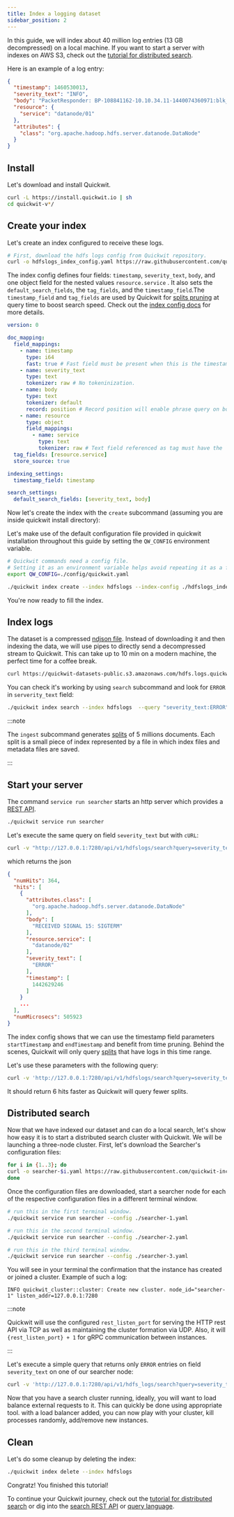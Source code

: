 ```yaml
---
title: Index a logging dataset
sidebar_position: 2
---
```



In this guide, we will index about 40 million log entries (13 GB decompressed) on a local machine. If you want to start a server with indexes on AWS S3, check out the [tutorial for distributed search](tutorial-hdfs-logs-distributed-search-aws-s3.md).


Here is an example of a log entry:
```json
{
  "timestamp": 1460530013,
  "severity_text": "INFO",
  "body": "PacketResponder: BP-108841162-10.10.34.11-1440074360971:blk_1074072698_331874, type=HAS_DOWNSTREAM_IN_PIPELINE terminating",
  "resource": {
    "service": "datanode/01"
  },
  "attributes": {
    "class": "org.apache.hadoop.hdfs.server.datanode.DataNode"
  }
}
```


## Install

Let's download and install Quickwit.

```bash
curl -L https://install.quickwit.io | sh
cd quickwit-v*/
```

## Create your index

Let's create an index configured to receive these logs.

```bash
# First, download the hdfs logs config from Quickwit repository.
curl -o hdfslogs_index_config.yaml https://raw.githubusercontent.com/quickwit-inc/quickwit/main/config/tutorials/hdfs-logs/index-config.yaml
```

The index config defines four fields: `timestamp`, `severity_text`, `body`, and one object field
for the nested values `resource.service` . It also sets the `default_search_fields`, the `tag_fields`, and the `timestamp_field`.The `timestamp_field` and `tag_fields` are used by Quickwit for [splits pruning](../overview/architecture.md) at query time to boost search speed. Check out the [index config docs](../reference/index-config.md) for more details.

```yaml title="hdfslogs_index_config.yaml"
version: 0

doc_mapping:
  field_mappings:
    - name: timestamp
      type: i64
      fast: true # Fast field must be present when this is the timestamp field.
    - name: severity_text
      type: text
      tokenizer: raw # No tokeninization.
    - name: body
      type: text
      tokenizer: default
      record: position # Record position will enable phrase query on body field.
    - name: resource
      type: object
      field_mappings:
        - name: service
          type: text
          tokenizer: raw # Text field referenced as tag must have the `raw` tokenier.
  tag_fields: [resource.service]
  store_source: true

indexing_settings:
  timestamp_field: timestamp

search_settings:
  default_search_fields: [severity_text, body]
```

Now let's create the index with the `create` subcommand (assuming you are inside quickwit install directory):

Let's make use of the default configuration file provided in quickwit installation throughout this guide by setting the `QW_CONFIG` environment variable.

```bash
# Quickwit commands need a config file.
# Setting it as an environment variable helps avoid repeating it as a flag.
export QW_CONFIG=./config/quickwit.yaml
```

```bash
./quickwit index create --index hdfslogs --index-config ./hdfslogs_index_config.yaml
```

You're now ready to fill the index.

## Index logs
The dataset is a compressed [ndjson file](https://quickwit-datasets-public.s3.amazonaws.com/hdfs.logs.quickwit.json.gz). Instead of downloading it and then indexing the data, we will use pipes to directly send a decompressed stream to Quickwit.
This can take up to 10 min on a modern machine, the perfect time for a coffee break.

```bash
curl https://quickwit-datasets-public.s3.amazonaws.com/hdfs.logs.quickwit.json.gz | gunzip | ./quickwit index ingest --index hdfslogs
```

You can check it's working by using `search` subcommand and look for `ERROR` in `serverity_text` field:
```bash
./quickwit index search --index hdfslogs  --query "severity_text:ERROR"
```

:::note

The `ingest` subcommand generates [splits](../overview/architecture.md) of 5 millions documents. Each split is a small piece of index represented by a file in which index files and metadata files are saved.

:::


## Start your server

The command `service run searcher` starts an http server which provides a [REST API](../reference/search-api.md).


```bash
./quickwit service run searcher
```

Let's execute the same query on field `severity_text` but with `cURL`:

```bash
curl -v "http://127.0.0.1:7280/api/v1/hdfslogs/search?query=severity_text:ERROR"
```

which returns the json

```json
{
  "numHits": 364,
  "hits": [
    {
      "attributes.class": [
        "org.apache.hadoop.hdfs.server.datanode.DataNode"
      ],
      "body": [
        "RECEIVED SIGNAL 15: SIGTERM"
      ],
      "resource.service": [
        "datanode/02"
      ],
      "severity_text": [
        "ERROR"
      ],
      "timestamp": [
        1442629246
      ]
    }
    ...
  ],
  "numMicrosecs": 505923
}
```

The index config shows that we can use the timestamp field parameters `startTimestamp` and `endTimestamp` and benefit from time pruning. Behind the scenes, Quickwit will only query [splits](../overview/architecture.md) that have logs in this time range.

Let's use these parameters with the following query:

```bash
curl -v 'http://127.0.0.1:7280/api/v1/hdfslogs/search?query=severity_text:ERROR&startTimestamp=1442834249&endTimestamp=1442900000'
```

It should return 6 hits faster as Quickwit will query fewer splits.

## Distributed search

Now that we have indexed our dataset and can do a local search, let's show how easy it is to start a distributed search cluster with Quickwit. We will be launching a three-node cluster.
First, let's download the Searcher's configuration files:

```bash
for i in {1..3}; do 
curl -o searcher-$i.yaml https://raw.githubusercontent.com/quickwit-inc/quickwit/main/config/tutorials/hdfs-logs/searcher-$i.yaml
done
```

Once the configuration files are downloaded, start a searcher node for each of the respective configuration files in a different terminal window.

```bash
# run this in the first terminal window.
./quickwit service run searcher --config ./searcher-1.yaml
```

```bash
# run this in the second terminal window.
./quickwit service run searcher --config ./searcher-2.yaml
```

```bash
# run this in the third terminal window.
./quickwit service run searcher --config ./searcher-3.yaml
```

You will see in your terminal the confirmation that the instance has created or joined a cluster. Example of such a log:

```
INFO quickwit_cluster::cluster: Create new cluster. node_id="searcher-1" listen_addr=127.0.0.1:7280
```

:::note

Quickwit will use the configured `rest_listen_port` for serving the HTTP rest API via TCP as well as maintaining the cluster formation via UDP. Also, it will `{rest_listen_port} + 1` for gRPC communication between instances.

:::

Let's execute a simple query that returns only `ERROR` entries on field `severity_text` on one of our searcher node:

```bash
curl -v 'http://127.0.0.1:7280/api/v1/hdfs_logs/search?query=severity_text:ERROR
```

Now that you have a search cluster running, ideally, you will want to load balance external requests to it. This can quickly be done using appropriate tool. with a load balancer added, you can now play with your cluster, kill processes randomly, add/remove new instances.


## Clean

Let's do some cleanup by deleting the index:

```bash
./quickwit index delete --index hdfslogs
```


Congratz! You finished this tutorial! 


To continue your Quickwit journey, check out the [tutorial for distributed search](tutorial-hdfs-logs-distributed-search-aws-s3.md) or dig into the [search REST API](../reference/search-api.md) or [query language](../reference/query-language.md).

